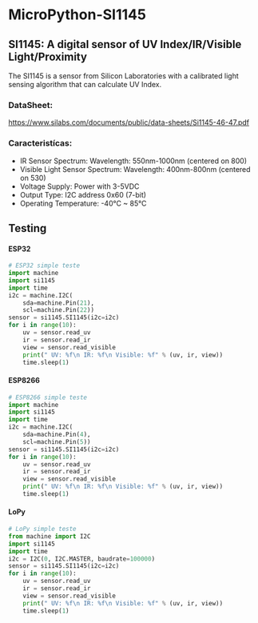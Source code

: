 # MicroPython-SI1145
## SI1145: A digital sensor of UV Index/IR/Visible Light/Proximity
The SI1145 is a sensor from Silicon Laboratories with a calibrated light sensing algorithm that can calculate UV Index.
### DataSheet: 
https://www.silabs.com/documents/public/data-sheets/Si1145-46-47.pdf
### Caracteristícas:
 - IR Sensor Spectrum: Wavelength: 550nm-1000nm (centered on 800)
 - Visible Light Sensor Spectrum: Wavelength: 400nm-800nm (centered on 530)
 - Voltage Supply: Power with 3-5VDC
 - Output Type: I2C address 0x60 (7-bit)
 - Operating Temperature: -40°C ~ 85°C
## Testing
#### ESP32

```python
# ESP32 simple teste
import machine
import si1145
import time
i2c = machine.I2C(
    sda=machine.Pin(21),
    scl=machine.Pin(22))
sensor = si1145.SI1145(i2c=i2c)
for i in range(10):
    uv = sensor.read_uv
    ir = sensor.read_ir
    view = sensor.read_visible
    print(" UV: %f\n IR: %f\n Visible: %f" % (uv, ir, view))
    time.sleep(1)
```
#### ESP8266
```python
# ESP8266 simple teste
import machine
import si1145
import time
i2c = machine.I2C(
    sda=machine.Pin(4),
    scl=machine.Pin(5))
sensor = si1145.SI1145(i2c=i2c)
for i in range(10):
    uv = sensor.read_uv
    ir = sensor.read_ir
    view = sensor.read_visible
    print(" UV: %f\n IR: %f\n Visible: %f" % (uv, ir, view))
    time.sleep(1)
```
#### LoPy

```python
# LoPy simple teste
from machine import I2C
import si1145
import time
i2c = I2C(0, I2C.MASTER, baudrate=100000)
sensor = si1145.SI1145(i2c=i2c)
for i in range(10):
    uv = sensor.read_uv
    ir = sensor.read_ir
    view = sensor.read_visible
    print(" UV: %f\n IR: %f\n Visible: %f" % (uv, ir, view))
    time.sleep(1)
```
